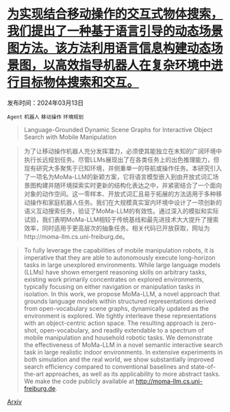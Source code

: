# [为实现结合移动操作的交互式物体搜索，我们提出了一种基于语言引导的动态场景图方法。该方法利用语言信息构建动态场景图，以高效指导机器人在复杂环境中进行目标物体搜索和交互。](https://arxiv.org/abs/2403.08605)

发布时间：2024年03月13日

`Agent` `机器人` `移动操作` `环境规划`

> Language-Grounded Dynamic Scene Graphs for Interactive Object Search with Mobile Manipulation

> 为了让移动操作机器人充分发挥潜力，必须使其能独立在未知的广阔环境中执行长远规划任务。尽管LLMs展现出了在各类任务上的出色推理能力，但现有研究大多聚焦于已知环境，并侧重单一的导航或操作任务。本研究引入了一项名为MoMa-LLM的新颖方案，它将语言模型嵌入到由开放式词汇场景图构建并随环境探索实时更新的结构化表达之中，并紧密结合了一个面向对象的动作空间。这一零样本、开放式词汇且易于拓展的方法适用于多种移动操作和家庭机器人任务。我们在大规模真实室内环境中设计了一项创新的语义互动搜索任务，验证了MoMa-LLM的有效性。通过深入的模拟和实际试验，我们表明MoMa-LLM相较于传统基线和最先进技术大大提升了搜索效率，同时适用于更高层次的抽象任务。相关代码已开放获取，网址为http://moma-llm.cs.uni-freiburg.de。

> To fully leverage the capabilities of mobile manipulation robots, it is imperative that they are able to autonomously execute long-horizon tasks in large unexplored environments. While large language models (LLMs) have shown emergent reasoning skills on arbitrary tasks, existing work primarily concentrates on explored environments, typically focusing on either navigation or manipulation tasks in isolation. In this work, we propose MoMa-LLM, a novel approach that grounds language models within structured representations derived from open-vocabulary scene graphs, dynamically updated as the environment is explored. We tightly interleave these representations with an object-centric action space. The resulting approach is zero-shot, open-vocabulary, and readily extendable to a spectrum of mobile manipulation and household robotic tasks. We demonstrate the effectiveness of MoMa-LLM in a novel semantic interactive search task in large realistic indoor environments. In extensive experiments in both simulation and the real world, we show substantially improved search efficiency compared to conventional baselines and state-of-the-art approaches, as well as its applicability to more abstract tasks. We make the code publicly available at http://moma-llm.cs.uni-freiburg.de.

[Arxiv](https://arxiv.org/abs/2403.08605)